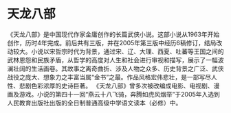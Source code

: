# 天龙八部
《天龙八部》是中国现代作家金庸创作的长篇武侠小说。这部小说从1963年开始创作，历时4年完成。前后共有三版，并在2005年第三版中经历6稿修订，结局改动较大。小说以宋哲宗时代为背景，通过宋、辽、大理、西夏、吐蕃等王国之间的武林恩怨和民族矛盾，从哲学的高度对人生和社会进行审视和描写，展示了一幅波澜壮阔的生活画卷。其故事之离奇曲折、涉及人物之众多、历史背景之广泛、武侠战役之庞大、想象力之丰富当属“金书”之最。作品风格宏伟悲壮，是一部写尽人性、悲剧色彩浓厚的史诗巨著。
《天龙八部》曾多次被改编成电影、电视剧、漫画及游戏。小说的第四十一回“燕云十八飞骑，奔腾如虎风烟举”于2005年入选到人民教育出版社出版的全日制普通高级中学语文读本（必修）中。
